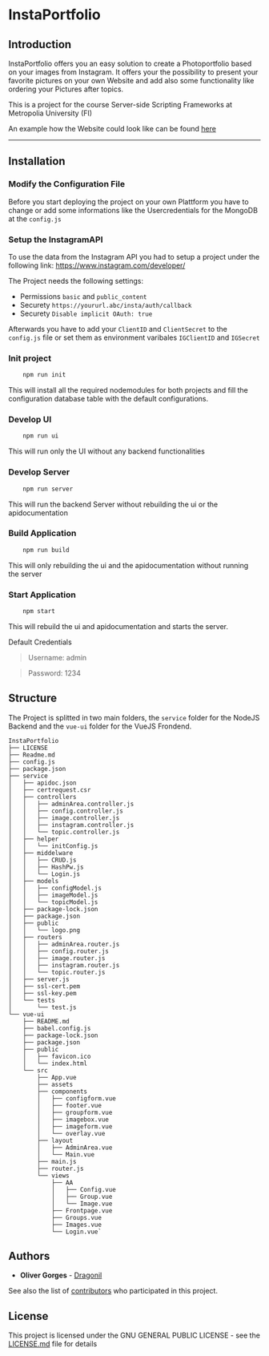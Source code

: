 # InstaPortfolio

## Introduction
InstaPortfolio offers you an easy solution to create a Photoportfolio based on your images from Instagram.
It offers your the possibility to present your favorite pictures on your own Website and add also some functionality like ordering your Pictures after topics.  

This is a project for the course Server-side Scripting Frameworks at Metropolia University (FI)

An example how the Website could look like can be found [here](ttps://env-5665516.jelastic.metropolia.fi)

---

## Installation

### Modify the Configuration File

Before you start deploying the project on your own Plattform you have to change or add some informations like the Usercredentials for the MongoDB at the `config.js` 


### Setup the InstagramAPI

To use the data from the Instagram API you had to setup a project under the following link:
https://www.instagram.com/developer/

The Project needs the following settings:
- Permissions `basic` and `public_content`
- Securety `https://yoururl.abc/insta/auth/callback`
- Securety `Disable implicit OAuth: true`

Afterwards you have to add your `ClientID` and `ClientSecret` to the `config.js` file or set them as environment varibales `IGClientID` and `IGSecret` 


### Init project
```bash
    npm run init
```
This will install all the required nodemodules for both projects and fill the configuration database table with the default configurations.

### Develop UI

```bash
    npm run ui
```
This will run only the UI without any backend functionalities

### Develop Server

```bash
    npm run server
```
This will run the backend Server without rebuilding the ui or the apidocumentation

### Build Application

```bash
    npm run build
```
This will only rebuilding the ui and the apidocumentation without running the server

### Start Application

```bash
    npm start
```
This will rebuild the ui and apidocumentation and starts the server.

Default Credentials

> Username: admin

> Password: 1234

## Structure

The Project is splitted in two main folders, the `service` folder for the NodeJS Backend and the `vue-ui` folder for the VueJS Frondend.

```
InstaPortfolio
├── LICENSE
├── Readme.md
├── config.js
├── package.json
├── service
│   ├── apidoc.json
│   ├── certrequest.csr
│   ├── controllers
│   │   ├── adminArea.controller.js
│   │   ├── config.controller.js
│   │   ├── image.controller.js
│   │   ├── instagram.controller.js
│   │   └── topic.controller.js
│   ├── helper
│   │   └── initConfig.js
│   ├── middelware
│   │   ├── CRUD.js
│   │   ├── HashPw.js
│   │   └── Login.js
│   ├── models
│   │   ├── configModel.js
│   │   ├── imageModel.js
│   │   └── topicModel.js
│   ├── package-lock.json
│   ├── package.json
│   ├── public
│   │   └── logo.png
│   ├── routers
│   │   ├── adminArea.router.js
│   │   ├── config.router.js
│   │   ├── image.router.js
│   │   ├── instagram.router.js
│   │   └── topic.router.js
│   ├── server.js
│   ├── ssl-cert.pem
│   ├── ssl-key.pem
│   └── tests
│       └── test.js
└── vue-ui
    ├── README.md
    ├── babel.config.js
    ├── package-lock.json
    ├── package.json
    ├── public
    │   ├── favicon.ico
    │   └── index.html
    └── src
        ├── App.vue
        ├── assets
        ├── components
        │   ├── configform.vue
        │   ├── footer.vue
        │   ├── groupform.vue
        │   ├── imagebox.vue
        │   ├── imageform.vue
        │   └── overlay.vue
        ├── layout
        │   ├── AdminArea.vue
        │   └── Main.vue
        ├── main.js
        ├── router.js
        └── views
            ├── AA
            │   ├── Config.vue
            │   ├── Group.vue
            │   └── Image.vue
            ├── Frontpage.vue
            ├── Groups.vue
            ├── Images.vue
            └── Login.vue`
```

## Authors

* **Oliver Gorges** -  [Dragonil](https://github.com/Dragonil)

See also the list of [contributors](https://github.com/Dragonil/InstaWebsite/graphs/contributors) who participated in this project.

## License

This project is licensed under the GNU GENERAL PUBLIC LICENSE - see the [LICENSE.md](LICENSE.md) file for details